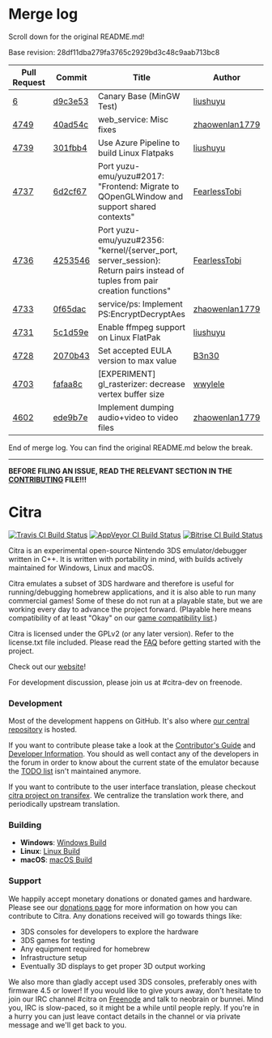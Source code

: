 # Merge log

Scroll down for the original README.md!

Base revision: 28df11dba279fa3765c2929bd3c48c9aab713bc8

|Pull Request|Commit|Title|Author|Merged?|
|----|----|----|----|----|
|[6](https://github.com/citra-emu/citra-canary/pull/6)|[d9c3e53](https://github.com/citra-emu/citra-canary/pull/6/files/)|Canary Base (MinGW Test)|[liushuyu](https://github.com/liushuyu)|Yes|
|[4749](https://github.com/citra-emu/citra/pull/4749)|[40ad54c](https://github.com/citra-emu/citra/pull/4749/files/)|web_service: Misc fixes|[zhaowenlan1779](https://github.com/zhaowenlan1779)|Yes|
|[4739](https://github.com/citra-emu/citra/pull/4739)|[301fbb4](https://github.com/citra-emu/citra/pull/4739/files/)|Use Azure Pipeline to build Linux Flatpaks|[liushuyu](https://github.com/liushuyu)|Yes|
|[4737](https://github.com/citra-emu/citra/pull/4737)|[6d2cf67](https://github.com/citra-emu/citra/pull/4737/files/)|Port yuzu-emu/yuzu#2017: "Frontend: Migrate to QOpenGLWindow and support shared contexts"|[FearlessTobi](https://github.com/FearlessTobi)|Yes|
|[4736](https://github.com/citra-emu/citra/pull/4736)|[4253546](https://github.com/citra-emu/citra/pull/4736/files/)|Port yuzu-emu/yuzu#2356: "kernel/{server_port, server_session}: Return pairs instead of tuples from pair creation functions"|[FearlessTobi](https://github.com/FearlessTobi)|Yes|
|[4733](https://github.com/citra-emu/citra/pull/4733)|[0f65dac](https://github.com/citra-emu/citra/pull/4733/files/)|service/ps: Implement PS:EncryptDecryptAes|[zhaowenlan1779](https://github.com/zhaowenlan1779)|Yes|
|[4731](https://github.com/citra-emu/citra/pull/4731)|[5c1d59e](https://github.com/citra-emu/citra/pull/4731/files/)|Enable ffmpeg support on Linux FlatPak|[liushuyu](https://github.com/liushuyu)|Yes|
|[4728](https://github.com/citra-emu/citra/pull/4728)|[2070b43](https://github.com/citra-emu/citra/pull/4728/files/)|Set accepted EULA version to max value|[B3n30](https://github.com/B3n30)|Yes|
|[4703](https://github.com/citra-emu/citra/pull/4703)|[fafaa8c](https://github.com/citra-emu/citra/pull/4703/files/)|[EXPERIMENT] gl_rasterizer: decrease vertex buffer size|[wwylele](https://github.com/wwylele)|Yes|
|[4602](https://github.com/citra-emu/citra/pull/4602)|[ede9b7e](https://github.com/citra-emu/citra/pull/4602/files/)|Implement dumping audio+video to video files|[zhaowenlan1779](https://github.com/zhaowenlan1779)|Yes|


End of merge log. You can find the original README.md below the break.

------

**BEFORE FILING AN ISSUE, READ THE RELEVANT SECTION IN THE [CONTRIBUTING](https://github.com/citra-emu/citra/wiki/Contributing#reporting-issues) FILE!!!**

Citra
==============
[![Travis CI Build Status](https://travis-ci.org/citra-emu/citra.svg?branch=master)](https://travis-ci.org/citra-emu/citra)
[![AppVeyor CI Build Status](https://ci.appveyor.com/api/projects/status/sdf1o4kh3g1e68m9?svg=true)](https://ci.appveyor.com/project/bunnei/citra)
[![Bitrise CI Build Status](https://app.bitrise.io/app/4ccd8e5720f0d13b/status.svg?token=H32TmbCwxb3OQ-M66KbAyw&branch=master)](https://app.bitrise.io/app/4ccd8e5720f0d13b)

Citra is an experimental open-source Nintendo 3DS emulator/debugger written in C++. It is written with portability in mind, with builds actively maintained for Windows, Linux and macOS.

Citra emulates a subset of 3DS hardware and therefore is useful for running/debugging homebrew applications, and it is also able to run many commercial games! Some of these do not run at a playable state, but we are working every day to advance the project forward. (Playable here means compatibility of at least "Okay" on our [game compatibility list](https://citra-emu.org/game).)

Citra is licensed under the GPLv2 (or any later version). Refer to the license.txt file included. Please read the [FAQ](https://citra-emu.org/wiki/faq/) before getting started with the project.

Check out our [website](https://citra-emu.org/)!

For development discussion, please join us at #citra-dev on freenode.

### Development

Most of the development happens on GitHub. It's also where [our central repository](https://github.com/citra-emu/citra) is hosted.

If you want to contribute please take a look at the [Contributor's Guide](CONTRIBUTING.md) and [Developer Information](https://github.com/citra-emu/citra/wiki/Developer-Information). You should as well contact any of the developers in the forum in order to know about the current state of the emulator because the [TODO list](https://docs.google.com/document/d/1SWIop0uBI9IW8VGg97TAtoT_CHNoP42FzYmvG1F4QDA) isn't maintained anymore.

If you want to contribute to the user interface translation, please checkout [citra project on transifex](https://www.transifex.com/citra/citra). We centralize the translation work there, and periodically upstream translation.

### Building

* __Windows__: [Windows Build](https://github.com/citra-emu/citra/wiki/Building-For-Windows)
* __Linux__: [Linux Build](https://github.com/citra-emu/citra/wiki/Building-For-Linux)
* __macOS__: [macOS Build](https://github.com/citra-emu/citra/wiki/Building-for-macOS)


### Support
We happily accept monetary donations or donated games and hardware. Please see our [donations page](https://citra-emu.org/donate/) for more information on how you can contribute to Citra. Any donations received will go towards things like:
* 3DS consoles for developers to explore the hardware
* 3DS games for testing
* Any equipment required for homebrew
* Infrastructure setup
* Eventually 3D displays to get proper 3D output working

We also more than gladly accept used 3DS consoles, preferably ones with firmware 4.5 or lower! If you would like to give yours away, don't hesitate to join our IRC channel #citra on [Freenode](http://webchat.freenode.net/?channels=citra) and talk to neobrain or bunnei. Mind you, IRC is slow-paced, so it might be a while until people reply. If you're in a hurry you can just leave contact details in the channel or via private message and we'll get back to you.
